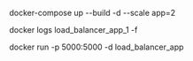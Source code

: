 docker-compose up --build -d --scale app=2 

docker logs load_balancer_app_1 -f 

docker run -p 5000:5000 -d load_balancer_app

